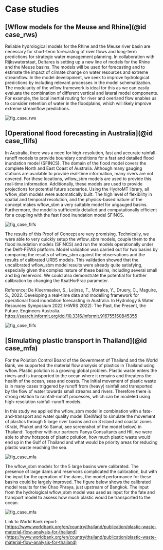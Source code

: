 # Case studies

## [Wflow models for the Meuse and Rhine](@id case_rws)

Reliable hydrological models for the Rhine and the Meuse river basin are necessary for
short-term forecasting of river flows and long-term predictions for strategic water
management planning. In collaboration with Rijkswaterstaat, Deltares is setting up a new
line of models for the Rhine and the Meuse basins. The models will be used for forecasting
and to estimate the impact of climate change on water resources and extreme streamflow. In
the model development, we seek to improve hydrological predictions by including relevant
processes in the model schematization. The modularity of the wflow framework is ideal for
this as we can easily evaluate the combination of different vertical and lateral model
components. For example, the local inertial routing for river and overland flow enables us
to consider retention of water in the floodplains, which will likely improve extreme
streamflow predictions.

![fig_case_rws](../images/case_rhine_meuse.png)

## [Operational flood forecasting in Australia](@id case_flifs)

In Australia, there was a need for high-resolution, fast and accurate rainfall-runoff models
to provide boundary conditions for a fast and detailed flood inundation model (SFINCS). The
domain of the flood model covers the complete North and East Coast of Australia. Although
many gauging stations are available to provide real-time information, many rivers are not
covered. For these locations, wflow\_sbm models are used to provide this real-time
information. Additionally, these models are used to provide projections for potential future
scenarios. Using the HydroMT library, all wflow\_sbm models were automatically built. The
high level of flexibility in spatial and temporal resolution, and the physics-based nature
of the concept makes wflow\_sbm a very suitable model for ungauged basins. Furthermore, the
model is sufficiently detailed and computationally efficient for a coupling with the fast
flood inundation model SFINCS.

![fig_case_flifs](../images/case_flifs_1.png)

The results of this Proof of Concept are very promising. Technically, we were able to very
quickly setup the wflow\_sbm models, couple them to the flood inundation models (SFINCS) and
run the models operationally under the Delft-FEWS platform. Model validation was carried out
for two basins by comparing the results of wflow\_sbm against the observations and the
results of calibrated URBS models. This validation showed that the uncalibrated wflow\_sbm
model results were already quite satisfying, especially given the complex nature of these
basins, including several small and big reservoirs. We could also demonstrate the potential
for further calibration by changing the KsatHorFrac parameter.

Reference: De Kleermaeker, S., Leijnse, T., Morales, Y., Druery, C., Maguire, S.,
2022. Developing a real-time data and modelling framework for operational flood inundation
      forecasting in Australia. In Hydrology & Water Resources Symposium 2022 (HWRS 2022):
      The Past, the Present, the Future. Engineers Australia.
      https://search.informit.org/doi/10.3316/informit.916755150845355

![fig_case_flifs](../images/case_flifs_2.png)

## [Simulating plastic transport in Thailand](@id case_mfa)

For the Polution Control Board of the Government of Thailand and the World Bank, we
supported the material flow analysis of plastics in Thailand using wflow. Plastic polution
is a growing global problem. Plastic waste enters the rivers and is transported to the ocean
where it remains and threatens the health of the ocean, seas and coasts. The initial
movement of plastic waste is in many cases triggered by runoff from (heavy) rainfall and
transported by the flow of water towards small streams and rivers. Therefore there is strong
relation to rainfall-runoff processes, which can be modeled using high-resolution
rainfall-runoff models.

In this study we applied the wflow\_sbm model in combination with a fate-and-transport and
water quality model (DelWaq) to simulate the movement of plastics through 5 large river
basins and on 3 island and coastal zones (Krabi, Phuket and Ko Samui, see screenshot of the
model below) in Thailand. Together with our partners Panya Consultants and HII, we were able
to show hotspots of plastic polution, how much plastic waste would end up in the Gulf of
Thailand and what would be priority areas for reducing plastic waste reaching the sea.

![fig_case_mfa](../images/case_mfa_1.png)

The wflow\_sbm models for the 5 large basins were calibrated. The presence of large dams and
reservoirs complicated the calibration, but with the input for the operation of the dams,
the model performance for these basins could be largely improved. The figure below shows the
calibrated model results for the Chao Phraya, just upstream of Bangkok. The input from the
hydrological wflow\_sbm model was used as input for the fate and transport model to assess
how much plastic would be transported to the ocean.

![fig_case_mfa](../images/case_mfa_3.png)

Link to World Bank report:
[https://www.worldbank.org/en/country/thailand/publication/plastic-waste-material-flow-analysis-for-thailand](https://www.worldbank.org/en/country/thailand/publication/plastic-waste-material-flow-analysis-for-thailand)
